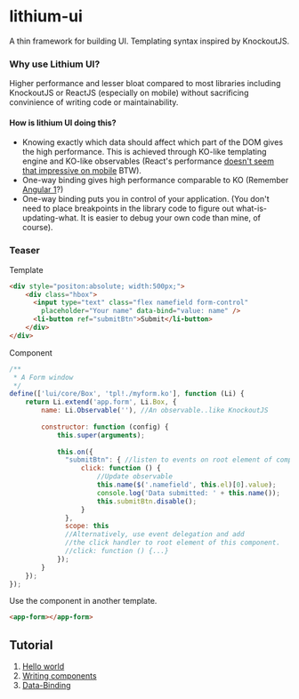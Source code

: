 lithium-ui
==========

A thin framework for building UI. Templating syntax inspired by KnockoutJS.

### Why use Lithium UI?

Higher performance and lesser bloat compared to most libraries including KnockoutJS or ReactJS (especially on mobile) without sacrificing convinience of writing code or maintainability.

#### How is lithium UI doing this?
- Knowing exactly which data should affect which part of the DOM gives the high performance. This is achieved through KO-like templating engine and KO-like observables (React's performance [doesn't seem that impressive on mobile](https://aerotwist.com/blog/react-plus-performance-equals-what/) BTW).
- One-way binding gives high performance comparable to KO (Remember [Angular 1](https://www.quora.com/Why-is-the-two-way-data-binding-being-dropped-in-Angular-2)?)
- One-way binding puts you in control of your application. (You don't need to place breakpoints in the library code to figure out what-is-updating-what. It is easier to debug your own code than mine, of course).

### Teaser
Template
```html
<div style="positon:absolute; width:500px;">
    <div class="hbox">
      <input type="text" class="flex namefield form-control"
        placeholder="Your name" data-bind="value: name" />
      <li-button ref="submitBtn">Submit</li-button>
    </div>
</div>
```
Component
```javascript
/**
 * A Form window
 */
define(['lui/core/Box', 'tpl!./myform.ko'], function (Li) {
    return Li.extend('app.form', Li.Box, {
        name: Li.Observable(''), //An observable..like KnockoutJS
        
        constructor: function (config) {
            this.super(arguments);
          
            this.on({
              "submitBtn": { //listen to events on root element of component
                  click: function () {
                      //Update observable
                      this.name($('.namefield', this.el)[0].value);
                      console.log('Data submitted: ' + this.name());
                      this.submitBtn.disable();
                  }
              },
              scope: this
              //Alternatively, use event delegation and add
              //the click handler to root element of this component.
              //click: function () {...}
            });
        }
    });
});
```
Use the component in another template.
```html
<app-form></app-form>
```

Tutorial
------
1. [Hello world](https://github.com/Munawwar/lithium-ui/wiki/Tutorial-1-Hello-World)
2. [Writing components](https://github.com/Munawwar/lithium-ui/wiki/Tutorial-2-Write-a-Component)
3. [Data-Binding](https://github.com/Munawwar/lithium-ui/wiki/Tutorial-3-Data-Binding)
